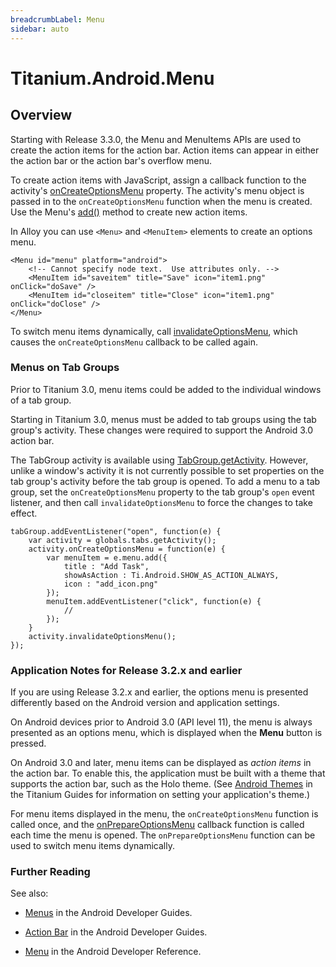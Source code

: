 ```yaml
---
breadcrumbLabel: Menu
sidebar: auto
---
```


# Titanium.Android.Menu

<ProxySummary/>

## Overview

Starting with Release 3.3.0, the Menu and MenuItems APIs are used to create the action items
for the action bar. Action items can appear in either the action bar or the action bar's
overflow menu.

To create action items with JavaScript, assign a callback function to the activity's
[onCreateOptionsMenu](Titanium.Android.Activity.onCreateOptionsMenu) property.
The activity's menu object is passed in to the `onCreateOptionsMenu` function when the menu is created.
Use the Menu's [add()](Titanium.Android.Menu.add) method to create new action items.

In Alloy you can use `<Menu>` and `<MenuItem>` elements to create an options menu.

    <Menu id="menu" platform="android">
        <!-- Cannot specify node text.  Use attributes only. -->
        <MenuItem id="saveitem" title="Save" icon="item1.png" onClick="doSave" />
        <MenuItem id="closeitem" title="Close" icon="item1.png" onClick="doClose" />
    </Menu>

To switch menu items dynamically, call
[invalidateOptionsMenu](Titanium.Android.Activity.invalidateOptionsMenu), which causes
the `onCreateOptionsMenu` callback to be called again.

### Menus on Tab Groups

Prior to Titanium 3.0, menu items could be added to the individual windows of a tab
group.

Starting in Titanium 3.0, menus must be added to tab groups using the tab group's
activity. These changes were required to support the Android 3.0 action bar.

The TabGroup activity is available using [TabGroup.getActivity](Titanium.UI.TabGroup.getActivity).
However, unlike a window's activity it is not currently possible to set properties on
the tab group's activity before the tab group is opened. To add a menu to a tab group,
set the `onCreateOptionsMenu` property to the tab group's `open` event listener, and
then call `invalidateOptionsMenu` to force the changes to take effect.

    tabGroup.addEventListener("open", function(e) {
        var activity = globals.tabs.getActivity();
        activity.onCreateOptionsMenu = function(e) {
            var menuItem = e.menu.add({
                title : "Add Task",
                showAsAction : Ti.Android.SHOW_AS_ACTION_ALWAYS,
                icon : "add_icon.png"
            });
            menuItem.addEventListener("click", function(e) {
                //
            });
        }
        activity.invalidateOptionsMenu();
    });


### Application Notes for Release 3.2.x and earlier

If you are using Release 3.2.x and earlier, the options menu is presented differently
based on the Android version and application settings.

On Android devices prior to Android 3.0 (API level 11), the menu is always presented
as an options menu, which is displayed when the **Menu** button is pressed.

On Android 3.0 and later, menu items can be displayed as _action items_ in the action
bar. To enable this, the application must be built with a theme that supports the
action bar, such as the Holo theme. (See
[Android Themes](https://docs.appcelerator.com/platform/latest/#!/guide/Android_Themes) in
the Titanium Guides for information on setting your application's theme.)

For menu items displayed in the menu, the `onCreateOptionsMenu` function is called
once, and the [onPrepareOptionsMenu](Titanium.Android.Activity.onPrepareOptionsMenu) callback function is called each
time the menu is opened. The `onPrepareOptionsMenu` function can be used to switch menu items dynamically.

### Further Reading

See also:

*   [Menus](https://developer.android.com/guide/topics/ui/menus.html) in the
    Android Developer Guides.

*   [Action Bar](https://developer.android.com/guide/topics/ui/actionbar.html) in
    the Android Developer Guides.

*   [Menu](https://developer.android.com/reference/android/view/Menu.html)
    in the Android Developer Reference.

<ApiDocs/>
